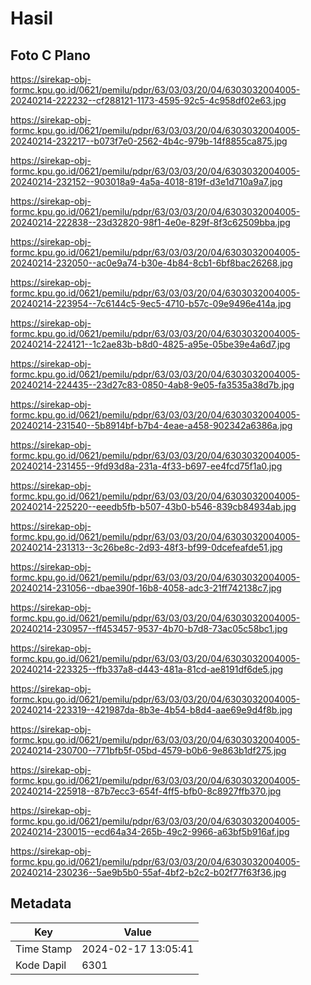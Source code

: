 # Hasil

## Foto C Plano

https://sirekap-obj-formc.kpu.go.id/0621/pemilu/pdpr/63/03/03/20/04/6303032004005-20240214-222232--cf288121-1173-4595-92c5-4c958df02e63.jpg

https://sirekap-obj-formc.kpu.go.id/0621/pemilu/pdpr/63/03/03/20/04/6303032004005-20240214-232217--b073f7e0-2562-4b4c-979b-14f8855ca875.jpg

https://sirekap-obj-formc.kpu.go.id/0621/pemilu/pdpr/63/03/03/20/04/6303032004005-20240214-232152--903018a9-4a5a-4018-819f-d3e1d710a9a7.jpg

https://sirekap-obj-formc.kpu.go.id/0621/pemilu/pdpr/63/03/03/20/04/6303032004005-20240214-222838--23d32820-98f1-4e0e-829f-8f3c62509bba.jpg

https://sirekap-obj-formc.kpu.go.id/0621/pemilu/pdpr/63/03/03/20/04/6303032004005-20240214-232050--ac0e9a74-b30e-4b84-8cb1-6bf8bac26268.jpg

https://sirekap-obj-formc.kpu.go.id/0621/pemilu/pdpr/63/03/03/20/04/6303032004005-20240214-223954--7c6144c5-9ec5-4710-b57c-09e9496e414a.jpg

https://sirekap-obj-formc.kpu.go.id/0621/pemilu/pdpr/63/03/03/20/04/6303032004005-20240214-224121--1c2ae83b-b8d0-4825-a95e-05be39e4a6d7.jpg

https://sirekap-obj-formc.kpu.go.id/0621/pemilu/pdpr/63/03/03/20/04/6303032004005-20240214-224435--23d27c83-0850-4ab8-9e05-fa3535a38d7b.jpg

https://sirekap-obj-formc.kpu.go.id/0621/pemilu/pdpr/63/03/03/20/04/6303032004005-20240214-231540--5b8914bf-b7b4-4eae-a458-902342a6386a.jpg

https://sirekap-obj-formc.kpu.go.id/0621/pemilu/pdpr/63/03/03/20/04/6303032004005-20240214-231455--9fd93d8a-231a-4f33-b697-ee4fcd75f1a0.jpg

https://sirekap-obj-formc.kpu.go.id/0621/pemilu/pdpr/63/03/03/20/04/6303032004005-20240214-225220--eeedb5fb-b507-43b0-b546-839cb84934ab.jpg

https://sirekap-obj-formc.kpu.go.id/0621/pemilu/pdpr/63/03/03/20/04/6303032004005-20240214-231313--3c26be8c-2d93-48f3-bf99-0dcefeafde51.jpg

https://sirekap-obj-formc.kpu.go.id/0621/pemilu/pdpr/63/03/03/20/04/6303032004005-20240214-231056--dbae390f-16b8-4058-adc3-21ff742138c7.jpg

https://sirekap-obj-formc.kpu.go.id/0621/pemilu/pdpr/63/03/03/20/04/6303032004005-20240214-230957--ff453457-9537-4b70-b7d8-73ac05c58bc1.jpg

https://sirekap-obj-formc.kpu.go.id/0621/pemilu/pdpr/63/03/03/20/04/6303032004005-20240214-223325--ffb337a8-d443-481a-81cd-ae8191df6de5.jpg

https://sirekap-obj-formc.kpu.go.id/0621/pemilu/pdpr/63/03/03/20/04/6303032004005-20240214-223319--421987da-8b3e-4b54-b8d4-aae69e9d4f8b.jpg

https://sirekap-obj-formc.kpu.go.id/0621/pemilu/pdpr/63/03/03/20/04/6303032004005-20240214-230700--771bfb5f-05bd-4579-b0b6-9e863b1df275.jpg

https://sirekap-obj-formc.kpu.go.id/0621/pemilu/pdpr/63/03/03/20/04/6303032004005-20240214-225918--87b7ecc3-654f-4ff5-bfb0-8c8927ffb370.jpg

https://sirekap-obj-formc.kpu.go.id/0621/pemilu/pdpr/63/03/03/20/04/6303032004005-20240214-230015--ecd64a34-265b-49c2-9966-a63bf5b916af.jpg

https://sirekap-obj-formc.kpu.go.id/0621/pemilu/pdpr/63/03/03/20/04/6303032004005-20240214-230236--5ae9b5b0-55af-4bf2-b2c2-b02f77f63f36.jpg


## Metadata

| Key        | Value               |
| ---------- | ------------------- |
| Time Stamp | 2024-02-17 13:05:41 |
| Kode Dapil | 6301                |



